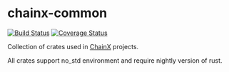 # chainx-common

[![Build Status](https://img.shields.io/circleci/project/github/chainx-org/chainx-common/master.svg)](https://circleci.com/gh/chainx-org/chainx-common/tree/master) 
[![Coverage Status](https://img.shields.io/codecov/c/github/chainx-org/chainx-common/master.svg)](https://codecov.io/gh/chainx-org/chainx-common/branch/master)

Collection of crates used in [ChainX](https://github.com/chainx-org) projects.

All crates support no_std environment and require nightly version of rust.
